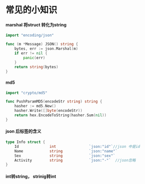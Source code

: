 # 常见的小知识

#### marshal 将struct 转化为string  

```go
import "encoding/json"

func (m *Message) JSON() string {
	bytes, err := json.Marshal(m)
	if err != nil {
		panic(err)
	}
	return string(bytes)
}
```
#### md5

```go
import "crypto/md5"

func PushParamMD5(encodeStr string) string {
	hasher := md5.New()
	hasher.Write([]byte(encodeStr))
	return hex.EncodeToString(hasher.Sum(nil))
}
```

#### json 后标签的含义

```go
type Info struct {
	Id              int               `json:"id"`//json 中是id
	Name            string            `json:"name"`
	Sex             string            `json:"sex"`
	Activity        string            `json:"-"`  //json忽略             
}
```

#### int转string， strinig转int